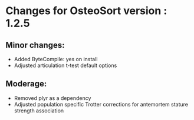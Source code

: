 # Changes for OsteoSort version : 1.2.5

## Minor changes:
* Added ByteCompile: yes on install
* Adjusted articulation t-test default options

## Moderage:
* Removed plyr as a dependency
* Adjusted population specific Trotter corrections for antemortem stature strength association

